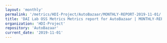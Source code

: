 ```yaml
---
layout: 'monthly'
permalink: '/metrics/HDI-Project/AutoBazaar/MONTHLY-REPORT-2019-11-01/'
title: 'DAI Lab OSS Metrics Metrics report for AutoBazaar | MONTHLY-REPORT-2019-11-01'
organization: 'HDI-Project'
repository: 'AutoBazaar'
current_date: '2019-11-01'
---
```

